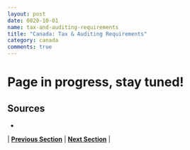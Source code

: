 ```yaml
---
layout: post
date: 0020-10-01
name: tax-and-auditing-requirements
title: "Canada: Tax & Auditing Requirements"
category: canada
comments: true
---
```


# Page in progress, stay tuned!

Sources 
---
- 

| **[Previous Section]( https://neo-project.github.io/global-blockchain-compliance-hub//canada/canada-team-member-nationality-requirements.html)** | **[Next Section]( https://neo-project.github.io/global-blockchain-compliance-hub//canada/canada-governing-by-law.html)** |
